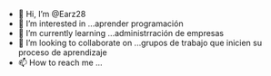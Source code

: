 - 👋 Hi, I’m @Earz28
- 👀 I’m interested in ...aprender programación
- 🌱 I’m currently learning ...administrración de empresas
- 💞️ I’m looking to collaborate on ...grupos de trabajo que inicien su proceso de aprendizaje
- 📫 How to reach me ...

<!---
Earz28/Earz28 is a ✨ special ✨ repository because its `README.md` (this file) appears on your GitHub profile.
You can click the Preview link to take a look at your changes.
--->
